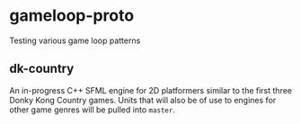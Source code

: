 # gameloop-proto
Testing various game loop patterns

## dk-country
An in-progress C++ SFML engine for 2D platformers similar to the first three Donky Kong Country games. Units that will also be of use to engines for other game genres will be pulled into `master`. 
